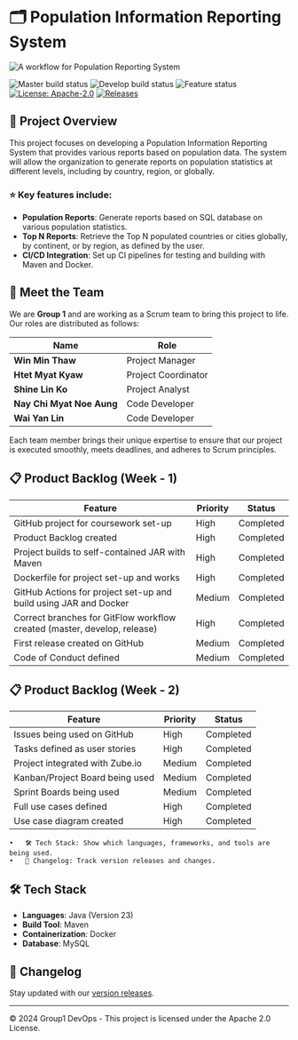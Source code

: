 # 🗂️ Population Information Reporting System

![A workflow for Population Reporting System](https://img.shields.io/badge/A%20workflow%20for%20Population%20Reporting%20System-passing-brightgreen?logo=github&logoColor=white)

![Master build status](https://img.shields.io/badge/Master%20build-passing-brightgreen)
![Develop build status](https://img.shields.io/badge/Develop%20build-passing-brightgreen)
![Feature status](https://img.shields.io/badge/Feature-passing-brightgreen)
[![License: Apache-2.0](https://img.shields.io/badge/license-Apache--2.0-brightgreen)](https://opensource.org/licenses/Apache-2.0)
[![Releases](https://img.shields.io/github/release/eau-dae-raie-A/Dev-Ops-Group-1-/all.svg?style=flat-square)](https://github.com/eau-dae-raie-A/Dev-Ops-Group-1-/releases)

## 📝 Project Overview

This project focuses on developing a Population Information Reporting System that provides various reports based on population data. The system will allow the organization to generate reports on population statistics at different levels, including by country, region, or globally.

### ⭐ Key features include:
- **Population Reports**: Generate reports based on SQL database on various population statistics.
- **Top N Reports**: Retrieve the Top N populated countries or cities globally, by continent, or by region, as defined by the user.
- **CI/CD Integration**: Set up CI pipelines for testing and building with Maven and Docker.

## 👥 Meet the Team

We are **Group 1** and are working as a Scrum team to bring this project to life. Our roles are distributed as follows:

| Name                    | Role                    |
|-------------------------|-------------------------|
| **Win Min Thaw**         | Project Manager         |
| **Htet Myat Kyaw**       | Project Coordinator     |
| **Shine Lin Ko**         | Project Analyst         |
| **Nay Chi Myat Noe Aung**| Code Developer          |
| **Wai Yan Lin**          | Code Developer          |

Each team member brings their unique expertise to ensure that our project is executed smoothly, meets deadlines, and adheres to Scrum principles.

## 📋 Product Backlog (Week - 1)

| Feature                                                   | Priority   | Status        |
|-----------------------------------------------------------|------------|---------------|
| GitHub project for coursework set-up                      | High       | Completed     |
| Product Backlog created                                   | High       | Completed     |
| Project builds to self-contained JAR with Maven           | High       | Completed     |
| Dockerfile for project set-up and works                   | High       | Completed     |
| GitHub Actions for project set-up and build using JAR and Docker | Medium    | Completed    |
| Correct branches for GitFlow workflow created (master, develop, release) | High | Completed   |
| First release created on GitHub                           | Medium     | Completed    |
| Code of Conduct defined                                   | Medium     | Completed    |

## 📋 Product Backlog (Week - 2)

| Feature                                                   | Priority   | Status        |
|-----------------------------------------------------------|------------|---------------|
| Issues being used on GitHub                               | High       | Completed     |
| Tasks defined as user stories                             | High       | Completed     |
| Project integrated with Zube.io                           | Medium     | Completed 	 |
| Kanban/Project Board being used                           | Medium     | Completed     |
| Sprint Boards being used                                  | Medium     | Completed     |
| Full use cases defined                                    | High       | Completed	 |
| Use case diagram created                                  | High       | Completed     |

	•	🛠️ Tech Stack: Show which languages, frameworks, and tools are being used.
	•	🔄 Changelog: Track version releases and changes.

## 🛠️ Tech Stack
- **Languages**: Java (Version 23)
- **Build Tool**: Maven
- **Containerization**: Docker
- **Database**: MySQL

## 🔄 Changelog
Stay updated with our [version releases](https://github.com/eau-dae-raie-A/Dev-Ops-Group-1-/releases).

---

© 2024 Group1 DevOps - This project is licensed under the Apache 2.0 License.
